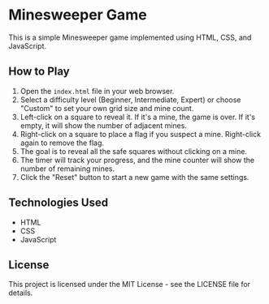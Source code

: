 # Minesweeper Game

This is a simple Minesweeper game implemented using HTML, CSS, and JavaScript.

## How to Play

1. Open the `index.html` file in your web browser.
2. Select a difficulty level (Beginner, Intermediate, Expert) or choose "Custom" to set your own grid size and mine count.
3. Left-click on a square to reveal it. If it's a mine, the game is over. If it's empty, it will show the number of adjacent mines.
4. Right-click on a square to place a flag if you suspect a mine. Right-click again to remove the flag.
5. The goal is to reveal all the safe squares without clicking on a mine.
6. The timer will track your progress, and the mine counter will show the number of remaining mines.
7. Click the "Reset" button to start a new game with the same settings.

## Technologies Used

* HTML
* CSS
* JavaScript

## License

This project is licensed under the MIT License - see the LICENSE file for details.
